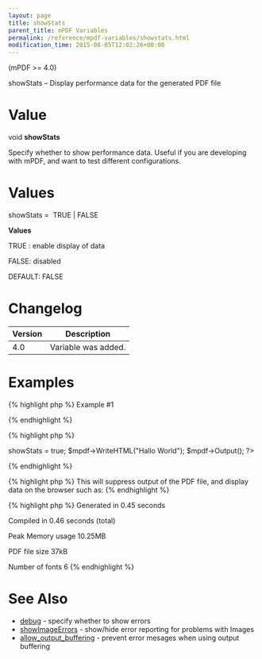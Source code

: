 ```yaml
---
layout: page
title: showStats
parent_title: mPDF Variables
permalink: /reference/mpdf-variables/showstats.html
modification_time: 2015-08-05T12:02:26+00:00
---
```


(mPDF >= 4.0)

showStats – Display performance data for the generated PDF file

# Value

void **showStats**

Specify whether to show performance data. Useful if you are developing with mPDF, and want to test different configurations.

# Values

<span class="parameter">showStats</span> =  <span class="smallblock">TRUE </span>| <span class="smallblock">FALSE</span>

**Values**

<span class="smallblock">TRUE </span>: enable display of data

<span class="smallblock">FALSE</span>: disabled

<span class="smallblock">DEFAULT</span>: <span class="smallblock">FALSE</span>

# Changelog

<table class="table"> <thead>
<tr> <th>Version</th><th>Description</th> </tr>
</thead> <tbody>
<tr>
<td>4.0</td>
<td>Variable was added.</td>
</tr>
</tbody> </table>

# Examples

{% highlight php %}
Example #1

{% endhighlight %}

{% highlight php %}
<?php

include("// Require composer autoload
require_once __DIR__ . '/vendor/autoload.php';");

$mpdf = new mPDF();

$mpdf->showStats = true;

$mpdf->WriteHTML("Hallo World");

$mpdf->Output();

?>
{% endhighlight %}

{% highlight php %}
This will suppress output of the PDF file, and display data on the browser such as:
{% endhighlight %}

{% highlight php %}
Generated in 0.45 seconds

Compiled in 0.46 seconds (total)

Peak Memory usage 10.25MB

PDF file size 37kB

Number of fonts 6
{% endhighlight %}

# See Also

<ul>
<li class="manual_boxlist"><a href="{{ "/reference/mpdf-variables/debug.html" | prepend: site.baseurl }}">debug</a> - specify whether to show errors</li>
<li class="manual_boxlist"><a href="{{ "/reference/mpdf-variables/showimageerrors.html" | prepend: site.baseurl }}">showImageErrors</a> - show/hide error reporting for problems with Images</li>
<li class="manual_boxlist"><a href="{{ "/reference/mpdf-variables/allow-output-buffering.html" | prepend: site.baseurl }}">allow_output_buffering</a> - prevent error mesages when using output buffering</li>
</ul>
